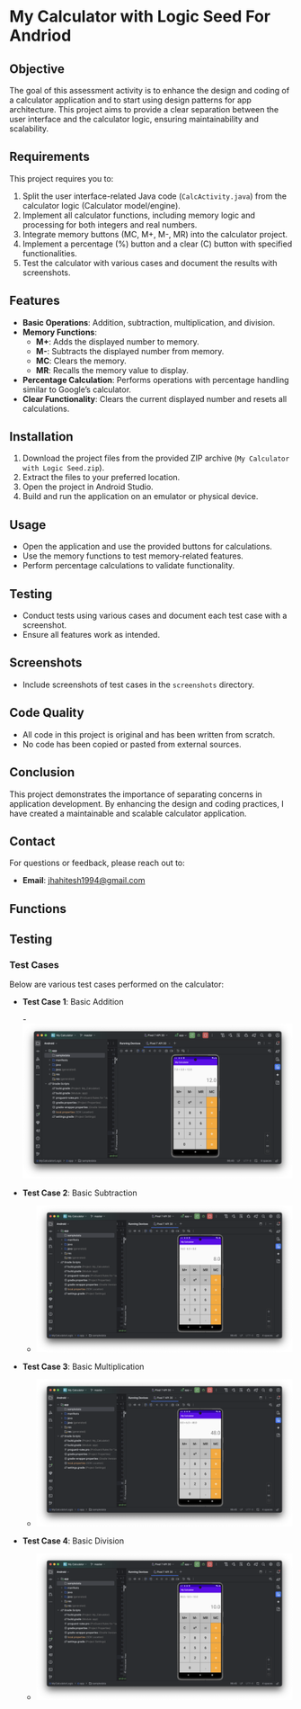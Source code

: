 # My Calculator with Logic Seed For Andriod

## Objective
The goal of this assessment activity is to enhance the design and coding of a calculator application and to start using design patterns for app architecture. This project aims to provide a clear separation between the user interface and the calculator logic, ensuring maintainability and scalability.

## Requirements
This project requires you to:
1. Split the user interface-related Java code (`CalcActivity.java`) from the calculator logic (Calculator model/engine).
2. Implement all calculator functions, including memory logic and processing for both integers and real numbers.
3. Integrate memory buttons (MC, M+, M-, MR) into the calculator project.
4. Implement a percentage (%) button and a clear (C) button with specified functionalities.
5. Test the calculator with various cases and document the results with screenshots.

## Features
- **Basic Operations**: Addition, subtraction, multiplication, and division.
- **Memory Functions**:
  - **M+**: Adds the displayed number to memory.
  - **M-**: Subtracts the displayed number from memory.
  - **MC**: Clears the memory.
  - **MR**: Recalls the memory value to display.
- **Percentage Calculation**: Performs operations with percentage handling similar to Google’s calculator.
- **Clear Functionality**: Clears the current displayed number and resets all calculations.

## Installation
1. Download the project files from the provided ZIP archive (`My Calculator with Logic Seed.zip`).
2. Extract the files to your preferred location.
3. Open the project in Android Studio.
4. Build and run the application on an emulator or physical device.

## Usage
- Open the application and use the provided buttons for calculations.
- Use the memory functions to test memory-related features.
- Perform percentage calculations to validate functionality.

## Testing
- Conduct tests using various cases and document each test case with a screenshot.
- Ensure all features work as intended.

## Screenshots
- Include screenshots of test cases in the `screenshots` directory.

## Code Quality
- All code in this project is original and has been written from scratch.
- No code has been copied or pasted from external sources.

## Conclusion
This project demonstrates the importance of separating concerns in application development. By enhancing the design and coding practices, I have created a maintainable and scalable calculator application.

## Contact
For questions or feedback, please reach out to:
- **Email**: jhahitesh1994@gmail.com

## Functions

## Testing
### Test Cases
Below are various test cases performed on the calculator:

- **Test Case 1**: Basic Addition

  -![Basic Addition](https://github.com/HJHitesh/MyCalculator_Andriod/blob/master/app/sampledata/Addition.png)

- **Test Case 2**: Basic Subtraction

  - ![Basic Subtraction](https://github.com/HJHitesh/MyCalculator_Andriod/blob/master/app/sampledata/Subtraction.png)

- **Test Case 3**: Basic Multiplication
 
  - ![Basic Multiplication](https://github.com/HJHitesh/MyCalculator_Andriod/blob/master/app/sampledata/Multiplication.png)

- **Test Case 4**: Basic Division

  - ![Basic Division](https://github.com/HJHitesh/MyCalculator_Andriod/blob/master/app/sampledata/Division.png)

